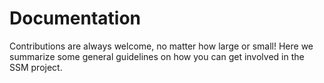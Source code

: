 # Documentation

Contributions are always welcome, no matter how large or small! Here we summarize some general guidelines on how you can get involved in the SSM project.
